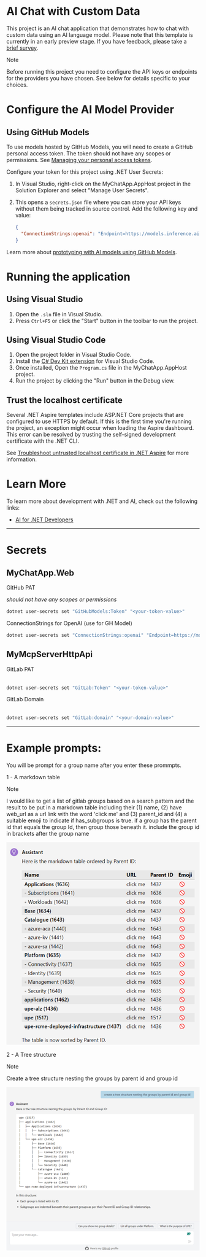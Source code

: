 # AI Chat with Custom Data

This project is an AI chat application that demonstrates how to chat with custom data using an AI language model. Please note that this template is currently in an early preview stage. If you have feedback, please take a [brief survey](https://aka.ms/dotnet-chat-templatePreview2-survey).

>[!NOTE]
> Before running this project you need to configure the API keys or endpoints for the providers you have chosen. See below for details specific to your choices.

# Configure the AI Model Provider

## Using GitHub Models
To use models hosted by GitHub Models, you will need to create a GitHub personal access token. The token should not have any scopes or permissions. See [Managing your personal access tokens](https://docs.github.com/en/authentication/keeping-your-account-and-data-secure/managing-your-personal-access-tokens).

Configure your token for this project using .NET User Secrets:

1. In Visual Studio, right-click on the MyChatApp.AppHost project in the Solution Explorer and select "Manage User Secrets".
2. This opens a `secrets.json` file where you can store your API keys without them being tracked in source control. Add the following key and value:

   ```json
   {
     "ConnectionStrings:openai": "Endpoint=https://models.inference.ai.azure.com;Key=YOUR-API-KEY"
   }
   ```

Learn more about [prototyping with AI models using GitHub Models](https://docs.github.com/github-models/prototyping-with-ai-models).

# Running the application

## Using Visual Studio

1. Open the `.sln` file in Visual Studio.
2. Press `Ctrl+F5` or click the "Start" button in the toolbar to run the project.

## Using Visual Studio Code

1. Open the project folder in Visual Studio Code.
2. Install the [C# Dev Kit extension](https://marketplace.visualstudio.com/items?itemName=ms-dotnettools.csdevkit) for Visual Studio Code.
3. Once installed, Open the `Program.cs` file in the MyChatApp.AppHost project.
4. Run the project by clicking the "Run" button in the Debug view.

## Trust the localhost certificate

Several .NET Aspire templates include ASP.NET Core projects that are configured to use HTTPS by default. If this is the first time you're running the project, an exception might occur when loading the Aspire dashboard. This error can be resolved by trusting the self-signed development certificate with the .NET CLI.

See [Troubleshoot untrusted localhost certificate in .NET Aspire](https://learn.microsoft.com/dotnet/aspire/troubleshooting/untrusted-localhost-certificate) for more information.

# Learn More
To learn more about development with .NET and AI, check out the following links:

* [AI for .NET Developers](https://learn.microsoft.com/dotnet/ai/)


---

# Secrets

## MyChatApp.Web


GitHub PAT

_should not have any scopes or permissions_

```bash
dotnet user-secrets set "GitHubModels:Token" "<your-token-value>"
```

ConnectionStrings for OpenAI (use for GH Model)

```bash
dotnet user-secrets set "ConnectionStrings:openai" "Endpoint=https://models.inference.ai.azure.com;Key=<your-token-value>"
```

## MyMcpServerHttpApi

GitLab PAT

```bash

dotnet user-secrets set "GitLab:Token" "<your-token-value>"
```

GitLab Domain

```bash

dotnet user-secrets set "GitLab:domain" "<your-domain-value>"
```

---

# Example prompts:

You will be prompt for a group name after you enter these prommpts.

1 - A markdown table

>[!NOTE]
> I would like to get a list of gitlab groups based on a search pattern and the result to be put in a  markdown table including their (1) name, (2) have web_url as a url link with the word 'click me' and (3) parent_id and (4) a suitable emoji to indicate if has_subgroups is true. if a group has the parent id that equals the group Id, then group those beneath it. include the group id in brackets after the group name

![alt text](images/readme-table.png)

2 - A Tree structure

>[!NOTE]
> Create a tree structure nesting the groups by parent id and group id

![alt text](images/readme-tree.png)

